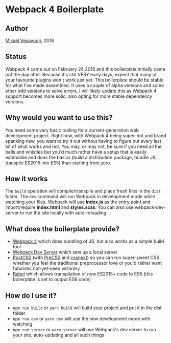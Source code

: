 # Webpack 4 Boilerplate

## Author

[Mikael Vesavuori](http://www.mikaelvesavuori.se), 2018

## Status

Webpack 4 came out on February 24 2018 and this boilerplate initially came out the day after. Because it's still VERY early days, expect that many of your favourite plugins won't work just yet. This boilerplate should be stable for what I've made assembled. It uses a couple of alpha versions and some other odd versions to solve errors. I will likely update this as Webpack 4 support becomes more solid, also opting for more stable dependency versions.

## Why would you want to use this?

You need some very basic tooling for a current-generation web development project. Right now, with Webpack 4 being super-hot and brand spanking new, you want to try it out without having to figure out every last bit of what works and not. You may, or may not, be sure if you need all the bells and whistles but you'd much rather have a setup that is easily extensible and does the basics (build a distribution package, bundle JS, transpile ES2015 into ES5) than starting from zero.

## How it works

The `build` operation will compile/transpile and place fresh files in the `dist` folder. The `dev` command will run Webpack in development mode while watching your files. Webpack will use **index.js** as the entry point and import/require **index.html** and **styles.scss**. You can also use webpack-dev-server to run the site locally with auto-reloading.

## What does the boilerplate provide?

- [Webpack 4](https://webpack.js.org) which does bundling of JS, but also works as a simple build tool
- [Webpack Dev Server](https://github.com/webpack/webpack-dev-server) which sets up a local server
- [PostCSS](https://github.com/postcss/postcss) (with [PreCSS](https://github.com/jonathantneal/precss) and [cssnext](http://cssnext.io)) so you can run super-sweet CSS whether you feel the traditional preprocessor love or you'd rather want futuristic not-yet-seen wizardry
- [Babel](https://babeljs.io) which allows transpilation of new ES2015+ code to ES5 (this boilerplate is set to output ES6 code)

## How do I use it?

- `npm run build` or `yarn build` will build your project and put it in the dist folder
- `npm run dev` or `yarn dev` will use the new development mode with watching
- `npm run server` or `yarn server` will use Webpack's dev server to run your site, auto-updating and all such things
